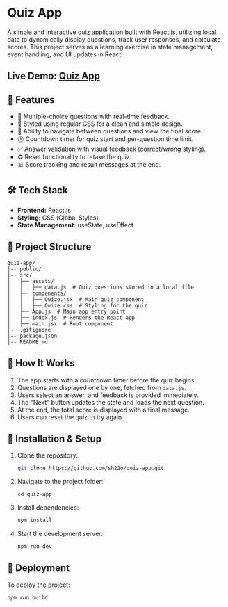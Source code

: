 # Quiz App

A simple and interactive quiz application built with React.js, utilizing local data to dynamically display questions, track user responses, and calculate scores. This project serves as a learning exercise in state management, event handling, and UI updates in React.
## Live Demo: [Quiz App](https://unique-quiz-app.surge.sh/)

## 🚀 Features

- 📝 Multiple-choice questions with real-time feedback.
- 🎨 Styled using regular CSS for a clean and simple design.
- 🔄 Ability to navigate between questions and view the final score.
- 🕒 Countdown timer for quiz start and per-question time limit.
- ✅ Answer validation with visual feedback (correct/wrong styling).
- ♻️ Reset functionality to retake the quiz.
- 📊 Score tracking and result messages at the end.

## 🛠️ Tech Stack

- **Frontend:** React.js
- **Styling:** CSS (Global Styles)
- **State Management:** useState, useEffect

## 📂 Project Structure

```
quiz-app/
│-- public/
│-- src/
│   ├── assets/
│   │   ├── data.js  # Quiz questions stored in a local file
│   ├── components/
│   │   ├── Quize.jsx  # Main quiz component
│   │   ├── Quize.css  # Styling for the quiz
│   ├── App.js  # Main app entry point
│   ├── index.js  # Renders the React app
│   ├── main.jsx  # Root component
│-- .gitignore
│-- package.json
│-- README.md
```

## 🎯 How It Works

1. The app starts with a countdown timer before the quiz begins.
2. Questions are displayed one by one, fetched from `data.js`.
3. Users select an answer, and feedback is provided immediately.
4. The "Next" button updates the state and loads the next question.
5. At the end, the total score is displayed with a final message.
6. Users can reset the quiz to try again.

## 📌 Installation & Setup

1. Clone the repository:
   ```sh
   git clone https://github.com/sh22o/quiz-app.git
   ```
2. Navigate to the project folder:
   ```sh
   cd quiz-app
   ```
3. Install dependencies:
   ```sh
   npm install
   ```
4. Start the development server:
   ```sh
   npm run dev 
   ```

## 📌 Deployment

To deploy the project:

```sh
npm run build
```






